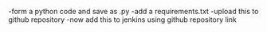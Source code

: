 -form a python code and save as .py
-add a requirements.txt
-upload this to github repository
-now add this to jenkins using github repository link
